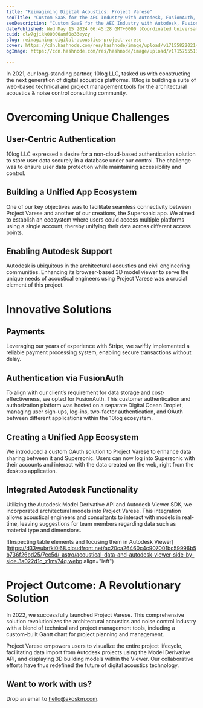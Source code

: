 ```yaml
---
title: "Reimagining Digital Acoustics: Project Varese"
seoTitle: "Custom SaaS for the AEC Industry with Autodesk, FusionAuth, and React"
seoDescription: "Custom SaaS for the AEC Industry with Autodesk, FusionAuth, and React with advanced web-based tools and seamless Autodesk integration for the AEC Industry"
datePublished: Wed May 15 2024 06:45:28 GMT+0000 (Coordinated Universal Time)
cuid: clw7gjikk00000amf0o33eyzy
slug: reimagining-digital-acoustics-project-varese
cover: https://cdn.hashnode.com/res/hashnode/image/upload/v1715582202142/67147107-ea45-4666-90ea-c6d6ecff9aa4.webp
ogImage: https://cdn.hashnode.com/res/hashnode/image/upload/v1715755513381/5a55392b-9afb-436f-bc87-dc2e0d84f1be.webp

---
```


In 2021, our long-standing partner, 10log LLC, tasked us with constructing the next generation of digital acoustics platforms. 10log is building a suite of web-based technical and project management tools for the architectural acoustics & noise control consulting community.

# **Overcoming Unique Challenges**

## **User-Centric Authentication**

10log LLC expressed a desire for a non-cloud-based authentication solution to store user data securely in a database under our control. The challenge was to ensure user data protection while maintaining accessibility and control.

## **Building a Unified App Ecosystem**

One of our key objectives was to facilitate seamless connectivity between Project Varese and another of our creations, the Supersonic app. We aimed to establish an ecosystem where users could access multiple platforms using a single account, thereby unifying their data across different access points.

## **Enabling Autodesk Support**

Autodesk is ubiquitous in the architectural acoustics and civil engineering communities. Enhancing its browser-based 3D model viewer to serve the unique needs of acoustical engineers using Project Varese was a crucial element of this project.

# **Innovative Solutions**

## **Payments**

Leveraging our years of experience with Stripe, we swiftly implemented a reliable payment processing system, enabling secure transactions without delay.

## **Authentication via FusionAuth**

To align with our client’s requirement for data storage and cost-effectiveness, we opted for FusionAuth. This customer authentication and authorization platform was hosted on a separate Digital Ocean Droplet, managing user sign-ups, log-ins, two-factor authentication, and OAuth between different applications within the 10log ecosystem.

## **Creating a Unified App Ecosystem**

We introduced a custom OAuth solution to Project Varese to enhance data sharing between it and Supersonic. Users can now log into Supersonic with their accounts and interact with the data created on the web, right from the desktop application.

## **Integrated Autodesk Functionality**

Utilizing the Autodesk Model Derivative API and Autodesk Viewer SDK, we incorporated architectural models into Project Varese. This integration allows acoustical engineers and consultants to interact with models in real-time, leaving suggestions for team members regarding data such as material type and dimensions.

![Inspecting table elements and focusing them in Autodesk Viewer](https://d33wubrfki0l68.cloudfront.net/ac20ca26460c4c907001bc59996b5b736f26bd25/7ec5d/_astro/acoustical-data-and-autodesk-viewer-side-by-side.3a022d1c_z1mv74q.webp align="left")

# **Project Outcome: A Revolutionary Solution**

In 2022, we successfully launched Project Varese. This comprehensive solution revolutionizes the architectural acoustics and noise control industry with a blend of technical and project management tools, including a custom-built Gantt chart for project planning and management.

Project Varese empowers users to visualize the entire project lifecycle, facilitating data import from Autodesk projects using the Model Derivative API, and displaying 3D building models within the Viewer. Our collaborative efforts have thus redefined the future of digital acoustics technology.

## **Want to work with us?**

Drop an email to [hello@akoskm.com](mailto:hello@akoskm.com).